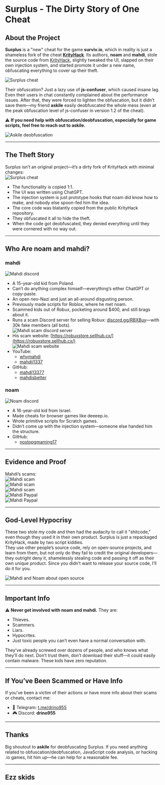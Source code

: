 # Surplus - The Dirty Story of One Cheat

## About the Project

**Surplus** is a "new" cheat for the game **surviv.io**, which in reality is just a shameless fork of the cheat [**KrityHack**](https://github.com/Drino955/survev-krityhack). Its authors, **noam** and **mahdi**, stole the source code from [KrityHack](https://github.com/Drino955/survev-krityhack), slightly tweaked the UI, slapped on their own injection system, and started promote it under a new name, obfuscating everything to cover up their theft.

![Surplus cheat](./images/surplus-game.png)

Their obfuscation? Just a lazy use of **js-confuser**, which caused insane lag. Even their users in chat constantly complained about the performance issues. After that, they were forced to lighten the obfuscation, but it didn’t save them—my friend **askile** easily deobfuscated the whole mess (even at the peak obfuscation level of js-confuser in version 1.2 of the cheat).

⚠️ **If you need help with obfuscation/deobfuscation, especially for game scripts, feel free to reach out to askile.**

![Askile deobfuscation](./images/askile_deobfuscation.png)

---

## The Theft Story

Surplus isn’t an original project—it’s a dirty fork of KrityHack with minimal changes:  
![Surplus cheat](./images/surplus-menu.png)

- The functionality is copied 1:1.
- The UI was written using ChatGPT.
- The injection system is just prototype hooks that noam did know how to make, and nobody else spoon-fed him the idea.
- The core code was blatantly copied from the public KrityHack repository.
- They obfuscated it all to hide the theft.
- When the code got deobfuscated, they denied everything until they were cornered with no way out.

---

## Who Are noam and mahdi?

### mahdi  
![Mahdi discord](./images/mahdi_discord.png)  
- A 15-year-old kid from Poland.
- Can’t do anything complex himself—everything’s either ChatGPT or copy-paste.
- An open neo-Nazi and just an all-around disgusting person.
- Previously made scripts for Roblox, where he met noam.
- Scammed kids out of Robux, pocketing around $400, and still brags about it.
- Runs a scam Discord server for selling Robux: [discord.gg/RBXBuy](https://discord.gg/RBXBuy)—with 30k fake members (all bots).  
![Mahdi scam discord server](./images/mahdi_RBXScamDiscordServer.png)  
- His scam website: [https://robuxstore.sellhub.cx/](https://robuxstore.sellhub.cx/)  
![Mahdi scam website](./images/mahdi_RBXScamWebSite.png)  
- YouTube:  
    - [whymahdi](https://www.youtube.com/@whymahdi/videos)  
    - [mahdii1337](https://www.youtube.com/@mahdii1337/videos)  
- GitHub:  
    - [mahdi13377](https://github.com/mahdi13377/)  
    - [mahdisbetter](https://github.com/mahdisbetter)  

### noam  
![Noam discord](./images/noam_discord.png)  
- A 16-year-old kid from Israel.
- Made cheats for browser games like deeeep.io.
- Wrote primitive scripts for Scratch games.
- Didn’t come up with the injection system—someone else handed him the structure.
- GitHub:  
    - [nostopgmaming17](https://github.com/nostopgmaming17)  

---

## Evidence and Proof  

Mahdi’s scams:  
![Mahdi scam](./images/mahdi_RBXScam1.png)  
![Mahdi scam](./images/mahdi_RBXScam2.png)  
![Mahdi scam](./images/mahdi_RBXScam3.png)  
![Mahdi Paypal](./images/mahdi_paypal1.png)  
![Mahdi Paypal](./images/mahdi_paypal2.png)  

---

## God-Level Hypocrisy  

These two stole my code and then had the audacity to call it "shitcode," even though they used it in their own product. Surplus is just a repackaged KrityHack, made by two script kiddies.  
They use other people’s source code, rely on open-source projects, and learn from them, but not only do they fail to credit the original developers—they outright deny it, shamelessly stealing code and passing it off as their own unique product. Since you didn’t want to release your source code, I’ll do it for you.

![Mahdi and Noam about open source](./images/surplus_opensource.png)  

---

## Important Info  

⚠️ **Never get involved with noam and mahdi.** They are:  
- Thieves.  
- Scammers.  
- Liars.  
- Hypocrites.  
- Just toxic people you can’t even have a normal conversation with.  

They’ve already screwed over dozens of people, and who knows what they’ll do next. Don’t trust them, don’t download their stuff—it could easily contain malware. These kids have zero reputation.  

---

## If You’ve Been Scammed or Have Info  

If you’ve been a victim of their actions or have more info about their scams or cheats, contact me:  

- 📲 Telegram: [t.me/drino955](https://t.me/drino955)  
- 🎮 Discord: **drino955**  

---

## Thanks  

Big shoutout to **askile** for deobfuscating Surplus. If you need anything related to obfuscation/deobfuscation, JavaScript code analysis, or hacking .io games, hit him up—he can help for a reasonable fee.  

---

## Ezz skids  
